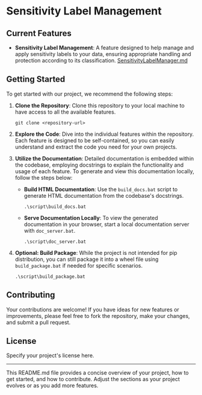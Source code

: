 # Sensitivity Label Management

## Current Features

- **Sensitivity Label Management**: A feature designed to help manage and apply sensitivity labels to your data, ensuring appropriate handling and protection according to its classification. [SensitivityLabelManager.md](doc:SensitivityLabelManager.md)

## Getting Started

To get started with our project, we recommend the following steps:

1. **Clone the Repository**: Clone this repository to your local machine to have access to all the available features.

    ```
    git clone <repository-url>
    ```

2. **Explore the Code**: Dive into the individual features within the repository. Each feature is designed to be self-contained, so you can easily understand and extract the code you need for your own projects.

3. **Utilize the Documentation**: Detailed documentation is embedded within the codebase, employing docstrings to explain the functionality and usage of each feature. To generate and view this documentation locally, follow the steps below:

    - **Build HTML Documentation**: Use the `build_docs.bat` script to generate HTML documentation from the codebase's docstrings.

        ```
        .\script\build_docs.bat
        ```

    - **Serve Documentation Locally**: To view the generated documentation in your browser, start a local documentation server with `doc_server.bat`.

        ```
        .\script\doc_server.bat
        ```

4. **Optional: Build Package**: While the project is not intended for pip distribution, you can still package it into a wheel file using `build_package.bat` if needed for specific scenarios.

    ```
    .\script\build_package.bat
    ```

## Contributing

Your contributions are welcome! If you have ideas for new features or improvements, please feel free to fork the repository, make your changes, and submit a pull request.

## License

Specify your project's license here.

---

This README.md file provides a concise overview of your project, how to get started, and how to contribute. Adjust the sections as your project evolves or as you add more features.